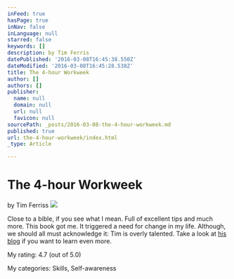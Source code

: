 ```yaml
---
inFeed: true
hasPage: true
inNav: false
inLanguage: null
starred: false
keywords: []
description: by Tim Ferris
datePublished: '2016-03-08T16:45:38.550Z'
dateModified: '2016-03-08T16:45:28.538Z'
title: The 4-hour Workweek
author: []
authors: []
publisher:
  name: null
  domain: null
  url: null
  favicon: null
sourcePath: _posts/2016-03-08-the-4-hour-workweek.md
published: true
url: the-4-hour-workweek/index.html
_type: Article

---
```

# The 4-hour Workweek

by Tim Ferriss
![](https://the-grid-user-content.s3-us-west-2.amazonaws.com/fc7f1958-dc44-4563-a9dc-2df8b35252a6.jpg)

Close to a bible, if you see what I mean. Full of excellent tips and much more. This book got me. It triggered a need for change in my life. Although, we should all must acknowledge it: Tim is overly talented. Take a look at [his blog][0] if you want to learn even more.

My rating: 4.7 (out of 5.0)

My categories: Skills, Self-awareness

[0]: http://fourhourworkweek.com/